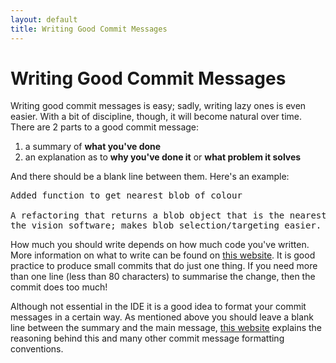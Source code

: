 ```yaml
---
layout: default
title: Writing Good Commit Messages
---
```


Writing Good Commit Messages
============================

Writing good commit messages is easy; sadly, writing lazy ones is even easier.
With a bit of discipline, though, it will become natural over time.
There are 2 parts to a good commit message:

1. a summary of **what you've done**
2. an explanation as to **why you've done it** or **what problem it solves**

And there should be a blank line between them.
Here's an example:

<pre class="not-code">
Added function to get nearest blob of colour

A refactoring that returns a blob object that is the nearest one visible to
the vision software; makes blob selection/targeting easier.
</pre>

How much you should write depends on how much code you've written.
More information on what to write can be found on [this website](http://lbrandy.com/blog/2009/03/writing-better-commit-messages/).
It is good practice to produce small commits that do just one thing.
If you need more than one line (less than 80 characters) to summarise the change, then the commit does too much!

Although not essential in the IDE it is a good idea to format your commit messages in a certain way.
As mentioned above you should leave a blank line between the summary and the main message,
 [this website](http://tbaggery.com/2008/04/19/a-note-about-git-commit-messages.html)
 explains the reasoning behind this and many other commit message formatting conventions.
